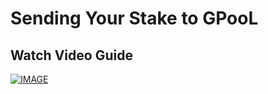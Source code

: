 # Sending Your Stake to GPooL

## Watch Video Guide

[![IMAGE](https://github.com/TheGPooL/guide/blob/master/docs/images/video.png)](https://www.youtube.com/watch?v=2onb6EbyJ5I)
